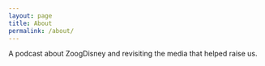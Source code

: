 ```yaml
---
layout: page
title: About
permalink: /about/
---
```


A podcast about ZoogDisney and revisiting the media that helped raise us.
